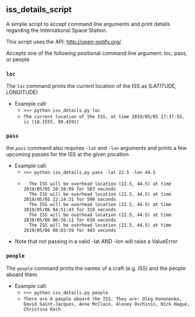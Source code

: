 ## iss_details_script


A simple script to accept command line arguments and print details regarding the International Space Station.

This script uses the API: http://open-notify.org/

Accepts one of the following positional command line argument: loc, pass, or people


### `loc`
The `loc` command prints the current location of the ISS as (LATITUDE, LONGITUDE)
* Example call:
    * `>>> python iss_details.py loc`
    * `The current location of the ISS, at time 2019/05/05 17:37:55, is (18.1555, 99.4591)`


### `pass`
the `pass` command also requires `-lat` and `-lon` arguments and prints a few upcoming passes for the ISS at the given pocation
* Example call:
    * `>>> python iss_details.py pass -lat 22.5 -lon 44.5`
    * ```There are 5 upcoming passes for location (22.5, 44.5):
        The ISS will be overhead location (22.5, 44.5) at time 2019/05/05 20:38:09 for 583 seconds
        The ISS will be overhead location (22.5, 44.5) at time 2019/05/05 22:14:31 for 590 seconds
        The ISS will be overhead location (22.5, 44.5) at time 2019/05/06 04:51:43 for 318 seconds
        The ISS will be overhead location (22.5, 44.5) at time 2019/05/06 06:26:11 for 638 seconds
        The ISS will be overhead location (22.5, 44.5) at time 2019/05/06 08:03:59 for 443 seconds```
* Note that not passing in a valid -lat AND -lon will raise a ValueError


### `people`
The `people` command prints the names of a craft (e.g. ISS) and the people aboard them
* Example call:
    * `>>> python iss_details.py people`
    * `There are 6 people aboard the ISS. They are: Oleg Kononenko, David Saint-Jacques, Anne McClain, Alexey Ovchinin, Nick Hague, Christina Koch`
